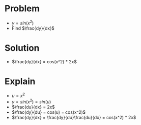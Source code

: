# Problem
- $y = sin(x^2)$
- Find $\frac{dy}{dx}$

# Solution
- $\frac{dy}{dx} = cos(x^2) * 2x$

# Explain
- $u = x^2$
- $y = sin(x^2) = sin(u)$
- $\frac{du}{dx} = 2x$
- $\frac{dy}{du} = cos(u) = cos(x^2)$
- $\frac{dy}{dx} = \frac{dy}{du}\frac{du}{dx} = cos(x^2) * 2x$